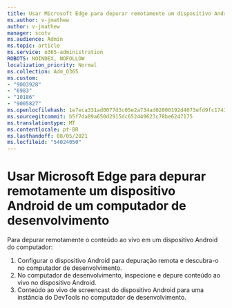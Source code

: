 ```yaml
---
title: Usar Microsoft Edge para depurar remotamente um dispositivo Android de um computador de desenvolvimento
ms.author: v-jmathew
author: v-jmathew
manager: scotv
ms.audience: Admin
ms.topic: article
ms.service: o365-administration
ROBOTS: NOINDEX, NOFOLLOW
localization_priority: Normal
ms.collection: Adm_O365
ms.custom:
- "9003928"
- "6983"
- "10186"
- "9005827"
ms.openlocfilehash: 1e7eca331ad0077d3c05e2a734ad02800192d4073efd9fc17431e11b7e691883
ms.sourcegitcommit: b5f7da89a650d2915dc652449623c78be6247175
ms.translationtype: MT
ms.contentlocale: pt-BR
ms.lasthandoff: 08/05/2021
ms.locfileid: "54024050"
---
```

# <a name="use-microsoft-edge-to-remotely-debug-an-android-device-from-a-development-computer"></a>Usar Microsoft Edge para depurar remotamente um dispositivo Android de um computador de desenvolvimento

Para depurar remotamente o conteúdo ao vivo em um dispositivo Android do computador:

1. Configurar o dispositivo Android para depuração remota e descubra-o no computador de desenvolvimento.
2. No computador de desenvolvimento, inspecione e depure conteúdo ao vivo no dispositivo Android.
3. Conteúdo ao vivo de screencast do dispositivo Android para uma instância do DevTools no computador de desenvolvimento.
